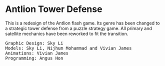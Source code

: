 
# Antlion Tower Defense

This is a redesign of the Antlion flash game. Its genre has been changed to a strategic tower defense from a puzzle strategy game. All primary and satellite mechanics have been reworked to fit the transition. 


<pre>
Graphic Design: Sky Li
Models: Sky Li, Nijhum Mohammad and Vivian James
Animations: Vivian James
Programming: Angus Hon
</pre>

